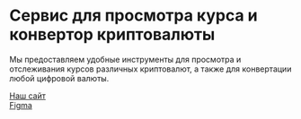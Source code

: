 <h1>Сервис для просмотра курса и конвертор криптовалюты </h1>
<p>Мы предоставляем удобные инструменты для просмотра и отслеживания курсов различных криптовалют, а также для конвертации любой цифровой валюты.</p>
<a href='https://tokeninside.ru'>Наш сайт</a>
<br>
<a href='https://www.figma.com/design/u8XBDcrjbvs9OAe8JC1Ro3/Token-inside?node-id=0-1&t=9f9vFlHNN4yopt3e-1'>Figma</a>